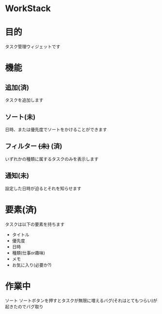 # WorkStack
# 目的
タスク管理ウィジェットです

# 機能
## 追加(済)
タスクを追加します

## ソート(未)
日時、または優先度でソートをかけることができます

## フィルター ~~(未)~~ (済)
いずれかの種類に属するタスクのみを表示します

## 通知(未)
設定した日時が迫るとそれを知らせます

# 要素(済)
タスクは以下の要素を持ちます
 - タイトル
 - 優先度
 - 日時
 - 種類(仕事or趣味)
 - メモ
 - お気に入り(必要か?)

# 作業中
ソート
ソートボタンを押すとタスクが無限に増えるバグ(それはとてもつらい)が起きたのでバグ取り
